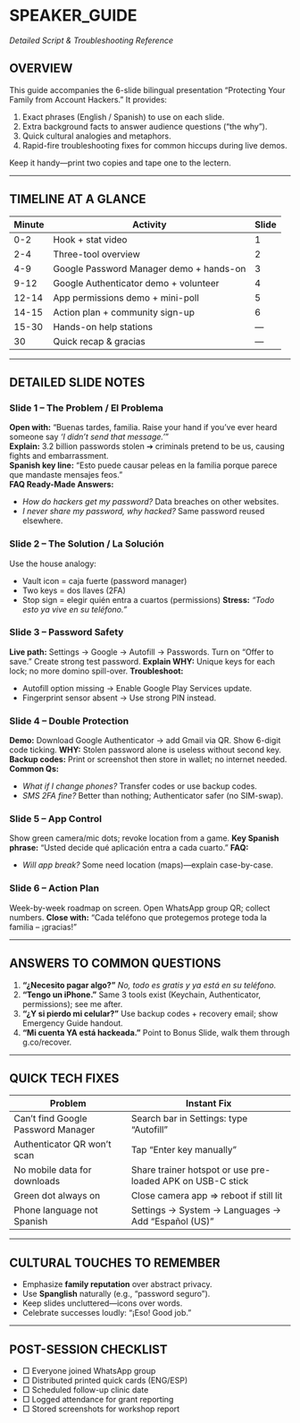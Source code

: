 # SPEAKER_GUIDE
*Detailed Script & Troubleshooting Reference*

## OVERVIEW
This guide accompanies the 6-slide bilingual presentation “Protecting Your Family from Account Hackers.”  It provides:
1.  Exact phrases (English / Spanish) to use on each slide.
2.  Extra background facts to answer audience questions (“the why”).
3.  Quick cultural analogies and metaphors.
4.  Rapid-fire troubleshooting fixes for common hiccups during live demos.

Keep it handy—print two copies and tape one to the lectern.

---
## TIMELINE AT A GLANCE
| Minute | Activity | Slide |
|---|---|---|
| 0-2 | Hook + stat video | 1 |
| 2-4 | Three-tool overview | 2 |
| 4-9 | Google Password Manager demo + hands-on | 3 |
| 9-12 | Google Authenticator demo + volunteer | 4 |
| 12-14 | App permissions demo + mini-poll | 5 |
| 14-15 | Action plan + community sign-up | 6 |
| 15-30 | Hands-on help stations | — |
| 30 | Quick recap & gracias | — |

---
## DETAILED SLIDE NOTES
### Slide 1 – The Problem / El Problema
**Open with:**  “Buenas tardes, familia.  Raise your hand if you’ve ever heard someone say *‘I didn’t send that message.’*”  
**Explain:**  3.2 billion passwords stolen ➔ criminals pretend to be us, causing fights and embarrassment.  
**Spanish key line:**  “Esto puede causar peleas en la familia porque parece que mandaste mensajes feos.”  
**FAQ Ready-Made Answers:**
- *How do hackers get my password?*  Data breaches on other websites.
- *I never share my password, why hacked?*  Same password reused elsewhere.

### Slide 2 – The Solution / La Solución
Use the house analogy:  
- Vault icon = caja fuerte (password manager)  
- Two keys = dos llaves (2FA)  
- Stop sign = elegir quién entra a cuartos (permissions)
**Stress:**  *“Todo esto ya vive en su teléfono.”*

### Slide 3 – Password Safety
**Live path:** Settings → Google → Autofill → Passwords.  Turn on “Offer to save.”  Create strong test password.
**Explain WHY:**  Unique keys for each lock; no more domino spill-over.
**Troubleshoot:**
- Autofill option missing → Enable Google Play Services update.
- Fingerprint sensor absent → Use strong PIN instead.

### Slide 4 – Double Protection
**Demo:**  Download Google Authenticator → add Gmail via QR.  Show 6-digit code ticking.
**WHY:**  Stolen password alone is useless without second key.
**Backup codes:**  Print or screenshot then store in wallet; no internet needed.
**Common Qs:**
- *What if I change phones?*  Transfer codes or use backup codes.
- *SMS 2FA fine?*  Better than nothing; Authenticator safer (no SIM-swap).

### Slide 5 – App Control
Show green camera/mic dots; revoke location from a game.
**Key Spanish phrase:**  “Usted decide qué aplicación entra a cada cuarto.”
**FAQ:**
- *Will app break?*  Some need location (maps)—explain case-by-case.

### Slide 6 – Action Plan
Week-by-week roadmap on screen.  Open WhatsApp group QR; collect numbers.
**Close with:**  “Cada teléfono que protegemos protege toda la familia – ¡gracias!”

---
## ANSWERS TO COMMON QUESTIONS
1. **“¿Necesito pagar algo?”**  *No, todo es gratis y ya está en su teléfono.*
2. **“Tengo un iPhone.”**  Same 3 tools exist (Keychain, Authenticator, permissions); see me after.
3. **“¿Y si pierdo mi celular?”**  Use backup codes + recovery email; show Emergency Guide handout.
4. **“Mi cuenta YA está hackeada.”**  Point to Bonus Slide, walk them through g.co/recover.

---
## QUICK TECH FIXES
| Problem | Instant Fix |
|---|---|
| Can’t find Google Password Manager | Search bar in Settings: type “Autofill” |
| Authenticator QR won’t scan | Tap “Enter key manually” |
| No mobile data for downloads | Share trainer hotspot or use pre-loaded APK on USB-C stick |
| Green dot always on | Close camera app ⇒ reboot if still lit |
| Phone language not Spanish | Settings → System → Languages → Add “Español (US)” |

---
## CULTURAL TOUCHES TO REMEMBER
- Emphasize **family reputation** over abstract privacy.
- Use **Spanglish** naturally (e.g., “password seguro”).
- Keep slides uncluttered—icons over words.
- Celebrate successes loudly:  “¡Eso!  Good job.”

---
## POST-SESSION CHECKLIST
- □ Everyone joined WhatsApp group
- □ Distributed printed quick cards (ENG/ESP)
- □ Scheduled follow-up clinic date
- □ Logged attendance for grant reporting
- □ Stored screenshots for workshop report
